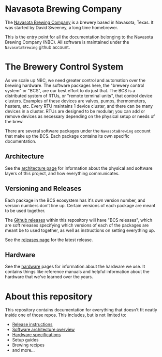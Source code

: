 # Navasota Brewing Company

The [Navasota Brewing Company](https://navasotabrewing.com) is a brewery based in Navasota, Texas. It was started by David Sweeney, a long time homebrewer.

This is the entry point for all the documentation belonging to the Navasota Brewing Company (NBC). All software is maintained under the `NavasotaBrewing` github account.

# The Brewery Control System
As we scale up NBC, we need greater control and automation over the brewing hardware. The software packages here, the "brewery control system" or "BCS", are our best effort to do just that.
The BCS is a distributed system of RTUs, or "remote terminal units", that control device clusters. Examples of these devices are valves, pumps, thermometers, heaters, etc. Every RTU maintains 1 device cluster,
and there can be many devices in a cluster. RTUs are designed to be modular; you can add or remove devices as necessary depending on the physical setup or needs of the brew.

There are several software packages under the `NavasotaBrewing` account that make up the BCS. Each package contains its own specific documentation.

## Architecture
See the [architecture page](architecture.md) for information about the physical and software layers of this project, and how everything communicates. 

## Versioning and Releases
Each package in the BCS ecosystem has it's own version number, and version numbers don't line up. Certain versions of each package are meant to be used together.

The [Github releases](https://github.com/NavasotaBrewing/readme/releases/) within this repository will have "BCS releases", which are soft releases specifying which versions of each of the packages are meant be to used together, as well as instructions on setting everything up.

See the [releases page](https://github.com/NavasotaBrewing/readme/releases/) for the latest release.

## Hardware
See the [hardware](hardware/readme.md) pages for information about the hardware we use. It contains things like reference manuals and helpful information about the hardware that we've learned over the years.


# About this repository
This repository contains documentation for everything that doesn't fit neatly inside one of those repos. This includes, but is not limited to:

 * [Release instructions](https://github.com/NavasotaBrewing/readme/releases/)
 * [Software architecture overview](architecture.md)
 * [Hardware specifications](hardware/index.md)
 * Setup guides
 * Brewing recipes
 * and more...

